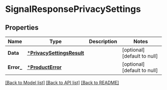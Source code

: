 # SignalResponsePrivacySettings

## Properties
Name | Type | Description | Notes
------------ | ------------- | ------------- | -------------
**Data** | [***PrivacySettingsResult**](PrivacySettingsResult.md) |  | [optional] [default to null]
**Error_** | [***ProductError**](ProductError.md) |  | [optional] [default to null]

[[Back to Model list]](../README.md#documentation-for-models) [[Back to API list]](../README.md#documentation-for-api-endpoints) [[Back to README]](../README.md)


